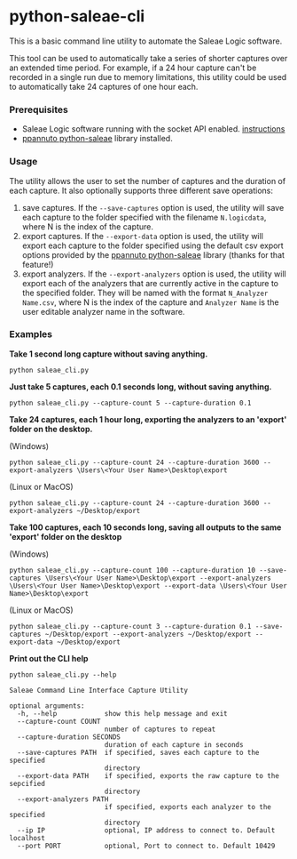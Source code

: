 # python-saleae-cli
This is a basic command line utility to automate the Saleae Logic software.

This tool can be used to automatically take a series of shorter captures over an extended time period. For example, if a 24 hour capture can't be recorded in a single run due to memory limitations, this utility could be used to automatically take 24 captures of one hour each.

### Prerequisites
- Saleae Logic software running with the socket API enabled. [instructions](https://support.saleae.com/saleae-api-and-sdk/socket-api)
- [ppannuto python-saleae](https://github.com/ppannuto/python-saleae) library installed.

### Usage

The utility allows the user to set the number of captures and the duration of each capture. It also optionally supports three different save operations:
1. save captures. If the `--save-captures` option is used, the utility will save each capture to the folder specified with the filename `N.logicdata`, where N is the index of the capture.
2. export captures. If the `--export-data` option is used, the utility will export each capture to the folder specified using the default csv export options provided by the [ppannuto python-saleae](https://github.com/ppannuto/python-saleae) library (thanks for that feature!) 
3. export analyzers. If the `--export-analyzers` option is used, the utility will export each of the analyzers that are currently active in the capture to the specified folder. They will be named with the format `N_Analyzer Name.csv`, where N is the index of the capture and `Analyzer Name` is the user editable analyzer name in the software.

### Examples

**Take 1 second long capture without saving anything.**
```
python saleae_cli.py
```

**Just take 5 captures, each 0.1 seconds long, without saving anything.**
```
python saleae_cli.py --capture-count 5 --capture-duration 0.1
```
**Take 24 captures, each 1 hour long, exporting the analyzers to an 'export' folder on the desktop.**

(Windows)
```
python saleae_cli.py --capture-count 24 --capture-duration 3600 --export-analyzers \Users\<Your User Name>\Desktop\export
```
(Linux or MacOS)
```
python saleae_cli.py --capture-count 24 --capture-duration 3600 --export-analyzers ~/Desktop/export
```
**Take 100 captures, each 10 seconds long, saving all outputs to the same 'export' folder on the desktop**

(Windows)
```
python saleae_cli.py --capture-count 100 --capture-duration 10 --save-captures \Users\<Your User Name>\Desktop\export --export-analyzers \Users\<Your User Name>\Desktop\export --export-data \Users\<Your User Name>\Desktop\export
```
(Linux or MacOS)
```
python saleae_cli.py --capture-count 3 --capture-duration 0.1 --save-captures ~/Desktop/export --export-analyzers ~/Desktop/export --export-data ~/Desktop/export
```



**Print out the CLI help**

`python saleae_cli.py --help`

```
Saleae Command Line Interface Capture Utility

optional arguments:
  -h, --help            show this help message and exit
  --capture-count COUNT
                        number of captures to repeat
  --capture-duration SECONDS
                        duration of each capture in seconds
  --save-captures PATH  if specified, saves each capture to the specified
                        directory
  --export-data PATH    if specified, exports the raw capture to the sepcified
                        directory
  --export-analyzers PATH
                        if specified, exports each analyzer to the specified
                        directory
  --ip IP               optional, IP address to connect to. Default localhost
  --port PORT           optional, Port to connect to. Default 10429
  ```

